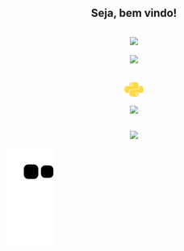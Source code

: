 
<div align="center">
<h2> Seja, bem vindo!</h2>
</div>
</br>
<div align="center">
  <div align="center">
  <a href="https://github.com/naldorss">
    <img height="180em" src="https://github-readme-stats.vercel.app/api?username=naldorss&show_icons=true&theme=dark&include_all_commits=true&count_private=true"/>
    </div>
</br>
  <div align="center">
    <img height="180em" src="https://github-readme-stats.vercel.app/api/top-langs/?username=naldorss&layout=compact&langs_count=7&theme=dark"/>
</div>
</div>
</br>
 <div align="center">
<div style="display: inline_block"><br>
  <img align="center" alt="naldorss-Js" height="30" width="40" src="https://raw.githubusercontent.com/devicons/devicon/master/icons/python/python-plain.svg">
 <!-- <img align="center" alt="naldorss-Js" height="30" width="40" src="https://raw.githubusercontent.com/devicons/devicon/master/icons/javascript/javascript-plain.svg"> -->
<!-- <img align="center" alt="naldorss -HTML" height="30" width="40" src="https://raw.githubusercontent.com/devicons/devicon/master/icons/html5/html5-original.svg">-->
<!--  <img align="center" alt="naldorss-CSS" height="30" width="40" src="https://raw.githubusercontent.com/devicons/devicon/master/icons/css3/css3-original.svg"> -->
</div>
 </div>
</br>

 <div align="center">
<!--  <a href="https://www.youtube.com/c/naldorss/playlists" target="_blank"><img src="https://img.shields.io/badge/YouTube-FF0000?style=for-the-badge&logo=youtube&logoColor=white" target="_blank"></a> -->
  <a href = "naldo_hp@hotmail.com"><img src="https://img.shields.io/badge/-Hotmail-%23333?style=for-the-badge&logo=hotmail&logoColor=white" target="_blank"></a>
</div>
</br>
<p align="center">   <img alingn="center" src="https://profile-counter.glitch.me/naldorss/count.svg" /></p>


![snake gif](https://github.com/Formandodev/Formandodev/blob/output/github-contribution-grid-snake.svg)
